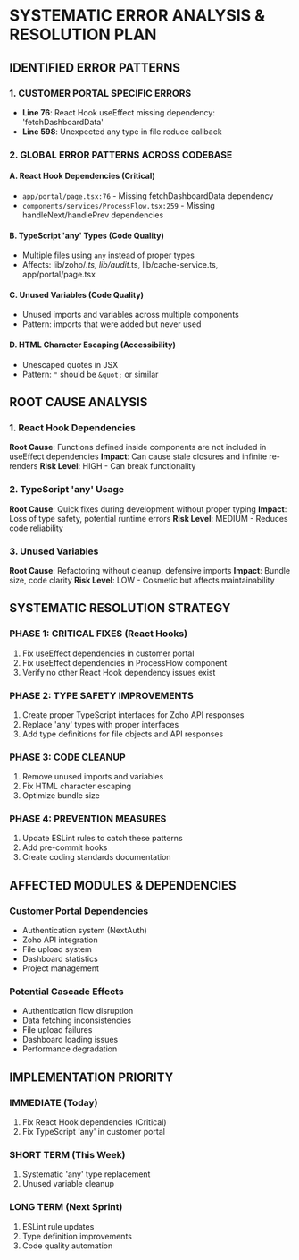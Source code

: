 # SYSTEMATIC ERROR ANALYSIS & RESOLUTION PLAN

## **IDENTIFIED ERROR PATTERNS**

### **1. CUSTOMER PORTAL SPECIFIC ERRORS**
- **Line 76**: React Hook useEffect missing dependency: 'fetchDashboardData'
- **Line 598**: Unexpected any type in file.reduce callback

### **2. GLOBAL ERROR PATTERNS ACROSS CODEBASE**

#### **A. React Hook Dependencies (Critical)**
- `app/portal/page.tsx:76` - Missing fetchDashboardData dependency
- `components/services/ProcessFlow.tsx:259` - Missing handleNext/handlePrev dependencies

#### **B. TypeScript 'any' Types (Code Quality)**
- Multiple files using `any` instead of proper types
- Affects: lib/zoho/*.ts, lib/audit*.ts, lib/cache-service.ts, app/portal/page.tsx

#### **C. Unused Variables (Code Quality)**
- Unused imports and variables across multiple components
- Pattern: imports that were added but never used

#### **D. HTML Character Escaping (Accessibility)**
- Unescaped quotes in JSX
- Pattern: `"` should be `&quot;` or similar

## **ROOT CAUSE ANALYSIS**

### **1. React Hook Dependencies**
**Root Cause**: Functions defined inside components are not included in useEffect dependencies
**Impact**: Can cause stale closures and infinite re-renders
**Risk Level**: HIGH - Can break functionality

### **2. TypeScript 'any' Usage**
**Root Cause**: Quick fixes during development without proper typing
**Impact**: Loss of type safety, potential runtime errors
**Risk Level**: MEDIUM - Reduces code reliability

### **3. Unused Variables**
**Root Cause**: Refactoring without cleanup, defensive imports
**Impact**: Bundle size, code clarity
**Risk Level**: LOW - Cosmetic but affects maintainability

## **SYSTEMATIC RESOLUTION STRATEGY**

### **PHASE 1: CRITICAL FIXES (React Hooks)**
1. Fix useEffect dependencies in customer portal
2. Fix useEffect dependencies in ProcessFlow component
3. Verify no other React Hook dependency issues exist

### **PHASE 2: TYPE SAFETY IMPROVEMENTS**
1. Create proper TypeScript interfaces for Zoho API responses
2. Replace 'any' types with proper interfaces
3. Add type definitions for file objects and API responses

### **PHASE 3: CODE CLEANUP**
1. Remove unused imports and variables
2. Fix HTML character escaping
3. Optimize bundle size

### **PHASE 4: PREVENTION MEASURES**
1. Update ESLint rules to catch these patterns
2. Add pre-commit hooks
3. Create coding standards documentation

## **AFFECTED MODULES & DEPENDENCIES**

### **Customer Portal Dependencies**
- Authentication system (NextAuth)
- Zoho API integration
- File upload system
- Dashboard statistics
- Project management

### **Potential Cascade Effects**
- Authentication flow disruption
- Data fetching inconsistencies
- File upload failures
- Dashboard loading issues
- Performance degradation

## **IMPLEMENTATION PRIORITY**

### **IMMEDIATE (Today)**
1. Fix React Hook dependencies (Critical)
2. Fix TypeScript 'any' in customer portal

### **SHORT TERM (This Week)**
1. Systematic 'any' type replacement
2. Unused variable cleanup

### **LONG TERM (Next Sprint)**
1. ESLint rule updates
2. Type definition improvements
3. Code quality automation